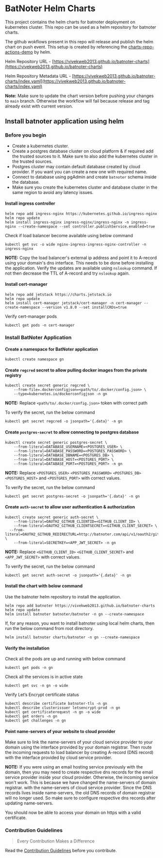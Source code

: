 # BatNoter Helm Charts
This project contains the helm charts for batnoter deployment on kubernetes cluster. This repo can be used as a helm repository for batnoter charts.

The github wokflows present in this repo will release and publish the helm chart on push event. This setup is created by referencing the [charts-repo-actions-demo](https://github.com/helm/charts-repo-actions-demo) by helm.

Helm Repository URL - [https://vivekweb2013.github.io/batnoter-charts](https://vivekweb2013.github.io/batnoter-charts)

Helm Repository Metadata URL - 
[https://vivekweb2013.github.io/batnoter-charts/index.yaml](https://vivekweb2013.github.io/batnoter-charts/index.yaml)

**Note:** Make sure to update the chart version before pushing your changes to `main` branch. Otherwise the workflow will fail because release and tag already exist with current version.

## Install batnoter application using helm
### Before you begin
-   Create a kubernetes cluster.
-   Create a postgres database cluster on cloud platform & if required add the trusted sources to it. Make sure to also add the kubernetes cluster in the trusted sources.
-   Postgres cluster may contain default database created by cloud provider. If you want you can create a new one with required name.
-   Connect to database using pgAdmin and create `batnoter` schema inside the database.
-   Make sure you create the kubernetes cluster and database cluster in the same region to avoid any latency issues.

#### Install ingress controller
```shell
helm repo add ingress-nginx https://kubernetes.github.io/ingress-nginx
helm repo update
helm install ingress-nginx ingress-nginx/ingress-nginx -n ingress-nginx --create-namespace --set controller.publishService.enabled=true
```

Check if load balancer become available using below command
```shell
kubectl get svc -o wide nginx-ingress-ingress-nginx-controller -n ingress-nginx
```

**NOTE:** Copy the load balancer's external ip address and point it to A-record using your domain's dns interface.
This needs to be done before installing the application. Verify the updates are available using `nslookup` command.
If not then decrease the TTL of A-record and try `nslookup` again.

#### Install cert-manager
```shell
helm repo add jetstack https://charts.jetstack.io
helm repo update
helm install cert-manager jetstack/cert-manager -n cert-manager --create-namespace --version v1.8.0 --set installCRDs=true
```

Verify cert-manager pods
```shell
kubectl get pods -n cert-manager
```

### Install BatNoter Application

#### Create a namespace for BatNoter application
```shell
kubectl create namespace gn
```

#### Create `regcred` secret to allow pulling docker images from the private registry
```shell
kubectl create secret generic regcred \
    --from-file=.dockerconfigjson=<path/to/.docker/config.json> \
    --type=kubernetes.io/dockerconfigjson -n gn
```

**NOTE:** Replace `<path/to/.docker/config.json>` token with correct path

To verify the secret, run the below command
```shell
kubectl get secret regcred -o jsonpath='{.data}' -n gn
```

#### Create `postgres-secret` to allow connecting to postgres database
```shell
kubectl create secret generic postgres-secret \
    --from-literal=DATABASE_USERNAME=<POSTGRES_USER> \
    --from-literal=DATABASE_PASSWORD=<POSTGRES_PASSWORD> \
    --from-literal=DATABASE_DBNAME=<POSTGRES_DB> \
    --from-literal=DATABASE_HOST=<POSTGRES_PORT> \
    --from-literal=DATABASE_PORT=<POSTGRES_PORT> -n gn
```

**NOTE:** Replace `<POSTGRES_USER>` `<POSTGRES_PASSWORD>` `<POSTGRES_DB>` `<POSTGRES_HOST>` and `<POSTGRES_PORT>` with correct values.

To verify the secret, run the below command
```shell
kubectl get secret postgres-secret -o jsonpath='{.data}' -n gn
```

#### Create `auth-secret` to allow user authentication & authorization
```shell
kubectl create secret generic auth-secret \
	--from-literal=OAUTH2_GITHUB_CLIENTID=<GITHUB_CLIENT_ID> \
	--from-literal=OAUTH2_GITHUB_CLIENTSECRET=<GITHUB_CLIENT_SECRET> \
  --from-literal=OAUTH2_GITHUB_REDIRECTURL=http://batnoter.com/api/v1/oauth2/github/callback \
	--from-literal=SECRETKEY=<APP_JWT_SECRET> -n gn
```

**NOTE:** Replace `<GITHUB_CLIENT_ID>` `<GITHUB_CLIENT_SECRET>` and `<APP_JWT_SECRET>` with correct values.

To verify the secret, run the below command
```shell
kubectl get secret auth-secret -o jsonpath='{.data}' -n gn
```

#### Install the chart with below command
Use the batnoter helm repository to install the application.
```shell
helm repo add batnoter https://vivekweb2013.github.io/batnoter-charts
helm repo update
helm install batnoter batnoter/batnoter -n gn --create-namespace
```

If, for any reason, you want to install batnoter using local helm charts, then run the below command from root directory.
```shell
helm install batnoter charts/batnoter -n gn --create-namespace
```

#### Verify the installation
Check all the pods are up and running with below command
```shell
kubectl get pods -n gn
```

Check all the services is in active state
```shell
kubectl get svc -n gn -o wide
```

Verify Let’s Encrypt certificate status
```shell
kubectl describe certificate batnoter-tls -n gn
kubectl describe clusterissuer letsencrypt-prod -n gn
kubectl get certificaterequest -n gn -o wide
kubectl get orders -n gn
kubectl get challenges -n gn
```

#### Point name-servers of your website to cloud provider
Make sure to link the name-servers of your cloud service provider to your domain using the interface provided by your domain registrar.
Then route the incoming requests to load balancer by creating A-record (DNS record) with the interface provided by cloud service provider.

**NOTE:** If you were using an email hosting service previously with the domain,
then you may need to create respective dns records for the email service provider inside your cloud provider.
Otherwise, the incoming service won't work. This is because we have changed the name-servers of domain registrar.
with the name-servers of cloud service provider. 
Since the DNS records lives inside name-servers, the old DNS records of domain registrar will no longer used.
So make sure to configure respective dns records after updating name-servers.

You should now be able to access your domain on https with a valid certificate.

### Contribution Guidelines
> Every Contribution Makes a Difference

Read the [Contribution Guidelines](CONTRIBUTING.md) before you contribute.
